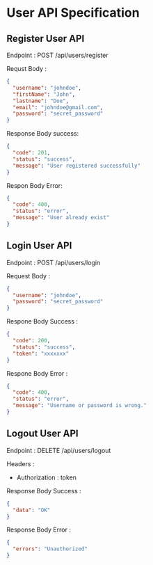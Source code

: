 # User API Specification

## Register User API

Endpoint : POST /api/users/register

Requst Body :

```json
{
  "username": "johndoe",
  "firstName": "John",
  "lastname": "Doe",
  "email": "johndoe@gmail.com",
  "password": "secret_password"
}
```

Response Body success:

```json
{
  "code": 201,
  "status": "success",
  "message": "User registered successfully"
}
```

Respon Body Error:

```json
{
  "code": 400,
  "status": "error",
  "message": "User already exist"
}
```

## Login User API

Endpoint : POST /api/users/login

Request Body :

```json
{
  "username": "johndoe",
  "password": "secret_password"
}
```

Respone Body Success :

```json
{
  "code": 200,
  "status": "success",
  "token": "xxxxxxx"
}
```

Respone Body Error :

```json
{
  "code": 400,
  "status": "error",
  "message": "Username or password is wrong."
}
```

## Logout User API

Endpoint : DELETE /api/users/logout

Headers :

- Authorization : token

Response Body Success :

```json
{
  "data": "OK"
}
```

Response Body Error :

```json
{
  "errors": "Unauthorized"
}
```
